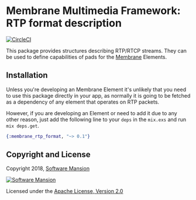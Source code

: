# Membrane Multimedia Framework: RTP format description

[![CircleCI](https://circleci.com/gh/membraneframework/membrane_rtp_format.svg?style=svg)](https://circleci.com/gh/membraneframework/membrane_rtp_format)

This package provides structures describing RTP/RTCP streams. They can be used to define capabilities of pads for the [Membrane](https://membraneframework.org) Elements.

## Installation

Unless you're developing an Membrane Element it's unlikely that you need to use this package directly in your app, as normally it is going to be fetched as a dependency of any element that operates on RTP packets.

However, if you are developing an Element or need to add it due to any other reason, just add the following line to your `deps` in the `mix.exs` and run `mix deps.get`.

```elixir
{:membrane_rtp_format, "~> 0.1"}
```

## Copyright and License

Copyright 2018, [Software Mansion](https://swmansion.com/?utm_source=git&utm_medium=readme&utm_campaign=membrane_rtp_format)

[![Software Mansion](https://logo.swmansion.com/logo?color=white&variant=desktop&width=200&tag=membrane-github)](https://swmansion.com/?utm_source=git&utm_medium=readme&utm_campaign=membrane_rtp_format)

Licensed under the [Apache License, Version 2.0](LICENSE)
